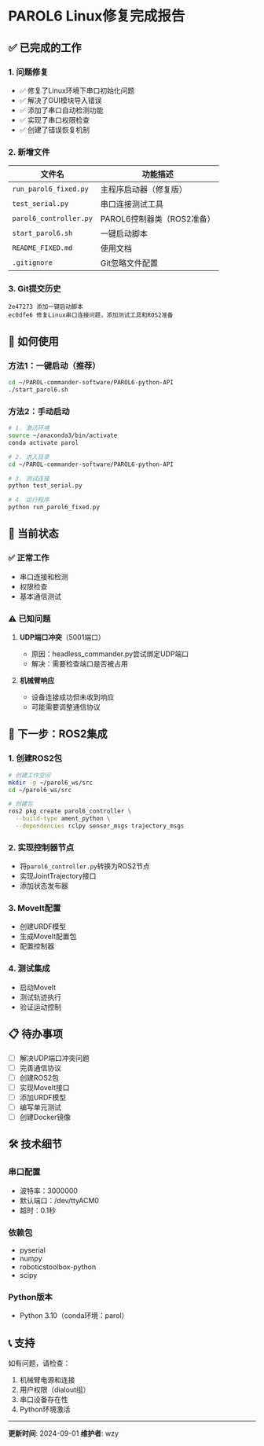 # PAROL6 Linux修复完成报告

## ✅ 已完成的工作

### 1. **问题修复**
- ✅ 修复了Linux环境下串口初始化问题
- ✅ 解决了GUI模块导入错误
- ✅ 添加了串口自动检测功能
- ✅ 实现了串口权限检查
- ✅ 创建了错误恢复机制

### 2. **新增文件**
| 文件名 | 功能描述 |
|--------|----------|
| `run_parol6_fixed.py` | 主程序启动器（修复版）|
| `test_serial.py` | 串口连接测试工具 |
| `parol6_controller.py` | PAROL6控制器类（ROS2准备）|
| `start_parol6.sh` | 一键启动脚本 |
| `README_FIXED.md` | 使用文档 |
| `.gitignore` | Git忽略文件配置 |

### 3. **Git提交历史**
```
2e47273 添加一键启动脚本
ec0dfe6 修复Linux串口连接问题，添加测试工具和ROS2准备
```

## 🚀 如何使用

### 方法1：一键启动（推荐）
```bash
cd ~/PAROL-commander-software/PAROL6-python-API
./start_parol6.sh
```

### 方法2：手动启动
```bash
# 1. 激活环境
source ~/anaconda3/bin/activate
conda activate parol

# 2. 进入目录
cd ~/PAROL-commander-software/PAROL6-python-API

# 3. 测试连接
python test_serial.py

# 4. 运行程序
python run_parol6_fixed.py
```

## 📡 当前状态

### ✅ 正常工作
- 串口连接和检测
- 权限检查
- 基本通信测试

### ⚠️ 已知问题
1. **UDP端口冲突**（5001端口）
   - 原因：headless_commander.py尝试绑定UDP端口
   - 解决：需要检查端口是否被占用

2. **机械臂响应**
   - 设备连接成功但未收到响应
   - 可能需要调整通信协议

## 🔄 下一步：ROS2集成

### 1. 创建ROS2包
```bash
# 创建工作空间
mkdir -p ~/parol6_ws/src
cd ~/parol6_ws/src

# 创建包
ros2 pkg create parol6_controller \
  --build-type ament_python \
  --dependencies rclpy sensor_msgs trajectory_msgs
```

### 2. 实现控制器节点
- 将`parol6_controller.py`转换为ROS2节点
- 实现JointTrajectory接口
- 添加状态发布器

### 3. MoveIt配置
- 创建URDF模型
- 生成MoveIt配置包
- 配置控制器

### 4. 测试集成
- 启动MoveIt
- 测试轨迹执行
- 验证运动控制

## 📋 待办事项

- [ ] 解决UDP端口冲突问题
- [ ] 完善通信协议
- [ ] 创建ROS2包
- [ ] 实现MoveIt接口
- [ ] 添加URDF模型
- [ ] 编写单元测试
- [ ] 创建Docker镜像

## 🛠️ 技术细节

### 串口配置
- 波特率：3000000
- 默认端口：/dev/ttyACM0
- 超时：0.1秒

### 依赖包
- pyserial
- numpy
- roboticstoolbox-python
- scipy

### Python版本
- Python 3.10（conda环境：parol）

## 📞 支持

如有问题，请检查：
1. 机械臂电源和连接
2. 用户权限（dialout组）
3. 串口设备存在性
4. Python环境激活

---
**更新时间**: 2024-09-01
**维护者**: wzy
